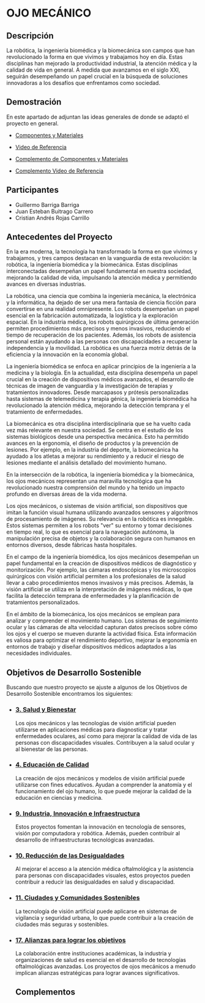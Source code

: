 # OJO MECÁNICO

## Descripción

La robótica, la ingeniería biomédica y la biomecánica son campos que han revolucionado la forma en que vivimos y trabajamos
hoy en día. Estas disciplinas han mejorado la productividad industrial, la atención médica y la calidad de vida en general. 
A medida que avanzamos en el siglo XXI, seguirán desempeñando un papel crucial en la búsqueda de soluciones innovadoras a 
los desafíos que enfrentamos como sociedad.

## Demostración

En este apartado de adjuntan las ideas generales de donde se adaptó el proyecto en general.

* [Componentes y Materiales](http://www.nilheim.co.uk/latest-projects-and-blog/simplified-3d-printed-animatronic-dual-eye-mechanism)

* [Video de Referencia](https://www.youtube.com/watch?v=Ftt9e8xnKE4&t)

* [Complemento de Componentes y Materiales](https://www.thingiverse.com/thing:1152248)

* [Complemento Video de Referencia](https://www.youtube.com/watch?v=1pl6htepvRo)

## Participantes
- Guillermo Barriga Barriga
- Juan Esteban Buitrago Carrero
- Cristian Andrés Rojas Carrillo

## Antecedentes del Proyecto

En la era moderna, la tecnología ha transformado la forma en que vivimos y trabajamos, y tres campos destacan en la vanguardia de esta revolución: la robótica, la
ingeniería biomédica y la biomecánica. Estas disciplinas interconectadas desempeñan un papel fundamental en nuestra sociedad, mejorando la calidad de vida, impulsando la
atención médica y permitiendo avances en diversas industrias.

La robótica, una ciencia que combina la ingeniería mecánica, la electrónica y la informática, ha dejado de ser una mera fantasía de ciencia ficción para convertirse en una
realidad omnipresente. Los robots desempeñan un papel esencial en la fabricación automatizada, la logística y la exploración espacial. En la industria médica, los robots
quirúrgicos de última generación permiten procedimientos más precisos y menos invasivos, reduciendo el tiempo de recuperación de los pacientes. Además, los robots de
asistencia personal están ayudando a las personas con discapacidades a recuperar la independencia y la movilidad. La robótica es una fuerza motriz detrás de la eficiencia y
la innovación en la economía global.

La ingeniería biomédica se enfoca en aplicar principios de la ingeniería a la medicina y la biología. En la actualidad, esta disciplina desempeña un papel crucial en la
creación de dispositivos médicos avanzados, el desarrollo de técnicas de imagen de vanguardia y la investigación de terapias y tratamientos innovadores. Desde marcapasos y
prótesis personalizadas hasta sistemas de telemedicina y terapia génica, la ingeniería biomédica ha revolucionado la atención médica, mejorando la detección temprana y el
tratamiento de enfermedades.

La biomecánica es otra disciplina interdisciplinaria que se ha vuelto cada vez más relevante en nuestra sociedad. Se centra en el estudio de los sistemas biológicos desde
una perspectiva mecánica. Esto ha permitido avances en la ergonomía, el diseño de productos y la prevención de lesiones. Por ejemplo, en la industria del deporte, la
biomecánica ha ayudado a los atletas a mejorar su rendimiento y a reducir el riesgo de lesiones mediante el análisis detallado del movimiento humano.

En la intersección de la robótica, la ingeniería biomédica y la biomecánica, los ojos mecánicos representan una maravilla tecnológica que ha revolucionado nuestra
comprensión del mundo y ha tenido un impacto profundo en diversas áreas de la vida moderna.

Los ojos mecánicos, o sistemas de visión artificial, son dispositivos que imitan la función visual humana utilizando avanzados sensores y algoritmos de procesamiento de
imágenes. Su relevancia en la robótica es innegable. Estos sistemas permiten a los robots "ver" su entorno y tomar decisiones en tiempo real, lo que es esencial para la
navegación autónoma, la manipulación precisa de objetos y la colaboración segura con humanos en entornos diversos, desde fábricas hasta hospitales.

En el campo de la ingeniería biomédica, los ojos mecánicos desempeñan un papel fundamental en la creación de dispositivos médicos de diagnóstico y monitorización. Por
ejemplo, las cámaras endoscópicas y los microscopios quirúrgicos con visión artificial permiten a los profesionales de la salud llevar a cabo procedimientos menos invasivos
y más precisos. Además, la visión artificial se utiliza en la interpretación de imágenes médicas, lo que facilita la detección temprana de enfermedades y la planificación
de tratamientos personalizados.

En el ámbito de la biomecánica, los ojos mecánicos se emplean para analizar y comprender el movimiento humano. Los sistemas de seguimiento ocular y las cámaras de alta
velocidad capturan datos precisos sobre cómo los ojos y el cuerpo se mueven durante la actividad física. Esta información es valiosa para optimizar el rendimiento
deportivo, mejorar la ergonomía en entornos de trabajo y diseñar dispositivos médicos adaptados a las necesidades individuales.

## Objetivos de Desarrollo Sostenible

Buscando que nuestro proyecto se ajuste a algunos de los Objetivos de Desarrollo Sostenible encontramos los siguientes:

- ### [3. Salud y Bienestar](https://www.un.org/sustainabledevelopment/es/health/)
  
  Los ojos mecánicos y las tecnologías de visión artificial pueden utilizarse en aplicaciones médicas para diagnosticar y tratar enfermedades
  oculares, así como para mejorar la calidad de vida de las personas con discapacidades visuales. Contribuyen a la salud ocular y al bienestar de las personas.

- ### [4. Educación de Calidad](https://www.un.org/sustainabledevelopment/es/education/)

  La creación de ojos mecánicos y modelos de visión artificial puede utilizarse con fines educativos. Ayudan a comprender la anatomía y el
  funcionamiento del ojo humano, lo que puede mejorar la calidad de la educación en ciencias y medicina.

- ### [9. Industria, Innovación e Infraestructura](https://www.un.org/sustainabledevelopment/es/infrastructure/)
  
  Estos proyectos fomentan la innovación en tecnología de sensores, visión por computadora y robótica. Además, pueden
  contribuir al desarrollo de infraestructuras tecnológicas avanzadas.

- ### [10. Reducción de las Desigualdades](https://www.un.org/sustainabledevelopment/es/inequality/)
  
  Al mejorar el acceso a la atención médica oftalmológica y la asistencia para personas con discapacidades visuales, estos proyectos
  pueden contribuir a reducir las desigualdades en salud y discapacidad.

- ### [11. Ciudades y Comunidades Sostenibles](https://www.un.org/sustainabledevelopment/es/cities/)
  
  La tecnología de visión artificial puede aplicarse en sistemas de vigilancia y seguridad urbana, lo que puede contribuir a la
  creación de ciudades más seguras y sostenibles.

- ### [17. Alianzas para lograr los objetivos](https://www.un.org/sustainabledevelopment/es/globalpartnerships/)
  
  La colaboración entre instituciones académicas, la industria y organizaciones de salud es esencial en el desarrollo de
  tecnologías oftalmológicas avanzadas. Los proyectos de ojos mecánicos a menudo implican alianzas estratégicas para lograr avances significativos.

  ## Complementos

  
